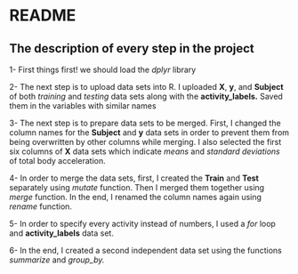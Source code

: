 # README

## The description of every step in the project

1- First things first! we should load the *dplyr* library

2- The next step is to upload data sets into R. I uploaded **X**, **y**, and **Subject** of both *training* and *testing* data sets along with the **activity_labels.** Saved them in the variables with similar names

3- The next step is to prepare data sets to be merged. First, I changed the column names for the **Subject** and **y** data sets in order to prevent them from being overwritten by other columns while merging. I also selected the first six columns of **X** data sets which indicate *means* and *standard deviations* of total body acceleration.

4- In order to merge the data sets, first, I created the **Train** and **Test** separately using *mutate* function. Then I merged them together using *merge* function. In the end, I renamed the column names again using *rename* function.

5- In order to specify every activity instead of numbers, I used a *for* loop and **activity_labels** data set.

6- In the end, I created a second independent data set using the functions *summarize* and *group_by.*
